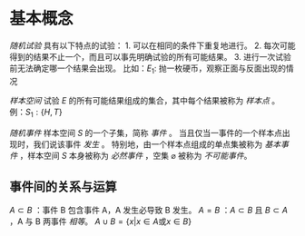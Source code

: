 # 基本概念

*随机试验*
	具有以下特点的试验：
	1. 可以在相同的条件下重复地进行。
	2. 每次可能得到的结果不止一个，而且可以事先明确试验的所有可能结果。
	3. 进行一次试验前无法确定哪一个结果会出现。
	比如：$E_{1}:\ \text{抛一枚硬币，观察正面与反面出现的情况}$

*样本空间*
	试验 $E$ 的所有可能结果组成的集合，其中每个结果被称为 *样本点* 。
	例：$\displaystyle S_{1}:\{H, T\}$

*随机事件*
	样本空间 $S$ 的一个子集，简称 *事件* 。
	当且仅当一事件的一个样本点出现时，我们说该事件 *发生* 。
	特别地，由一个样本点组成的单点集被称为 *基本事件* ，样本空间 $S$ 本身被称为 *必然事件* ，空集 $\varnothing$ 被称为 *不可能事件*。

## 事件间的关系与运算

$\displaystyle A \subset B$ ：事件 B 包含事件 A，A 发生必导致 B 发生。
$\displaystyle A=B$ ：$A \subset B$ 且 $B \subset A$ ，A 与 B 两事件 *相等*。
$\displaystyle  A \cup B = \{ x|x \in A \text{或} x \in B \}$ 


